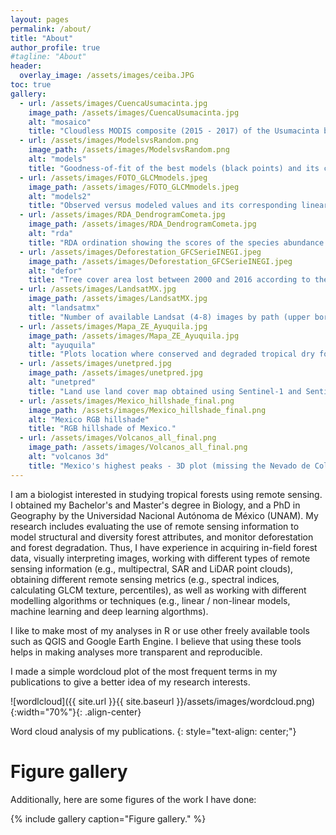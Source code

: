 ```yaml
---
layout: pages
permalink: /about/
title: "About"
author_profile: true
#tagline: "About"
header:
  overlay_image: /assets/images/ceiba.JPG
toc: true
gallery:
  - url: /assets/images/CuencaUsumacinta.jpg
    image_path: /assets/images/CuencaUsumacinta.jpg
    alt: "mosaico"
    title: "Cloudless MODIS composite (2015 - 2017) of the Usumacinta basin and surrounding areas. Figure was made in collaboration with C. Peralta-Carreta and can be seen in the Museo de Historia Natural, CDMX, Mexico."
  - url: /assets/images/ModelsvsRandom.png
    image_path: /assets/images/ModelsvsRandom.png
    alt: "models"
    title: "Goodness-of-fit of the best models (black points) and its corresponding maximum goodness-of-fit distribution expected at random (boxes) for each tropical dry forest attribute (structural and diversity). Models were constructed using GLCM texture metrics calculated from multispectral bands (MS) and panchromatic (Pan) as explanatory variables. Figure from Solórzano et al. (2017)."
  - url: /assets/images/FOTO_GLCMmodels.jpeg
    image_path: /assets/images/FOTO_GLCMmodels.jpeg
    alt: "models2"
    title: "Observed versus modeled values and its corresponding linear fit (dashed line) of the best model for each vegetation attribute (ln-transformed) of a Tropical Swamp Forest. Models were fitted using image GLCM texture metric as explanatory variables. Figure from Solórzano et al. (2018)."
  - url: /assets/images/RDA_DendrogramCometa.jpg
    image_path: /assets/images/RDA_DendrogramCometa.jpg
    alt: "rda"
    title: "RDA ordination showing the scores of the species abundance (gray letters), plots (black numbers) and environmental proxies (black letters) according to the RDA first two principal axes; although, the second axis was not significant. Environmental proxies included distance to water bodies and microtopography variables. Figure from Solórzano et al. (2020)."
  - url: /assets/images/Deforestation_GFCSerieINEGI.jpeg
    image_path: /assets/images/Deforestation_GFCSerieINEGI.jpeg
    alt: "defor"
    title: "Tree cover area lost between 2000 and 2016 according to the Global Forest Change data in the Usumacinta River basin. Data are grouped by land cover / land use (Serie II, INEGI 2001) and part of the basin (low, mid, high). Figure from Peralta-Carreta et al. (2019)."
  - url: /assets/images/LandsatMX.jpg
    image_path: /assets/images/LandsatMX.jpg
    alt: "landsatmx"
    title: "Number of available Landsat (4-8) images by path (upper border) and row (right border) of Mexico's surface between 1972 - 2017. Additionally, the percentage of images by cloud cover percentage is shown by the bar color. Figure from Solórzano et al. (2020)."
  - url: /assets/images/Mapa_ZE_Ayuquila.jpg
    image_path: /assets/images/Mapa_ZE_Ayuquila.jpg
    alt: "ayuquila"
    title: "Plots location where conserved and degraded tropical dry forest was sampled in the Ayuquila River basin. Figure from Gao et al. (2020)."
  - url: /assets/images/unetpred.jpg
    image_path: /assets/images/unetpred.jpg
    alt: "unetpred"
    title: "Land use land cover map obtained using Sentinel-1 and Sentinel-2 imagery and a U-net architecture. Figure from Solórzano et al. (2021)."
  - url: /assets/images/Mexico_hillshade_final.png
    image_path: /assets/images/Mexico_hillshade_final.png
    alt: "Mexico RGB hillshade"
    title: "RGB hillshade of Mexico."
  - url: /assets/images/Volcanos_all_final.png
    image_path: /assets/images/Volcanos_all_final.png
    alt: "volcanos 3d"
    title: "Mexico's highest peaks - 3D plot (missing the Nevado de Colima)."
---
```


I am a biologist interested in studying tropical forests using remote sensing. I obtained my Bachelor's and Master's degree in Biology, and a PhD in Geography by the Universidad Nacional Autónoma de México (UNAM). My research includes evaluating the use of remote sensing information to model structural and diversity forest attributes, and monitor deforestation and forest degradation. Thus, I have experience in acquiring in-field forest data, visually interpreting images, working with different types of remote sensing information (e.g., multipectral, SAR and LiDAR point clouds), obtaining different remote sensing metrics (e.g., spectral indices, calculating GLCM texture, percentiles), as well as working with different modelling algorithms or techniques (e.g., linear / non-linear models, machine learning and deep learning algorthms).

I like to make most of my analyses in R or use other freely available tools such as QGIS and Google Earth Engine. I believe that using these tools helps in making analyses more transparent and reproducible.

I made a simple wordcloud plot of the most frequent terms in my publications to give a better idea of my research interests.

![wordlcloud]({{ site.url }}{{ site.baseurl }}/assets/images/wordcloud.png){:width="70%"}{: .align-center}

Word cloud analysis of my publications.
{: style="text-align: center;"}

# Figure gallery

Additionally, here are some figures of the work I have done:

{% include gallery caption="Figure gallery." %}